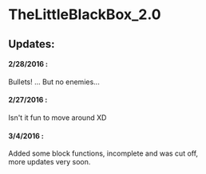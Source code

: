 # TheLittleBlackBox_2.0
## Updates:
#### 2/28/2016 : 
Bullets! ... But no enemies...  
#### 2/27/2016 :
Isn't it fun to move around XD  
#### 3/4/2016 :
Added some block functions, incomplete and was cut off,  
more updates very soon.  
